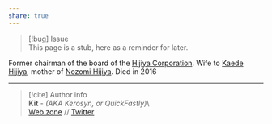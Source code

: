 ```yaml
---  
share: true  
---  
```

> [!bug] Issue  
> This page is a stub, here as a reminder for later.  
  
Former chairman of the board of the [Hijiya Corporation](../World/Organizations/Corporations/Hijiya%20Corporation). Wife to [Kaede Hijiya](./Kaede%20Hijiya), mother of [Nozomi Hijiya](./RD&PZ/Nozomi%20Hijiya). Died in 2016  
  
-----  
> [!cite] Author info  
> **Kit** - *(AKA Kerosyn, or QuickFastly)*\  
> [Web zone](https://kitabe.link) // [Twitter](https://twitter.com/Kerosyn_)